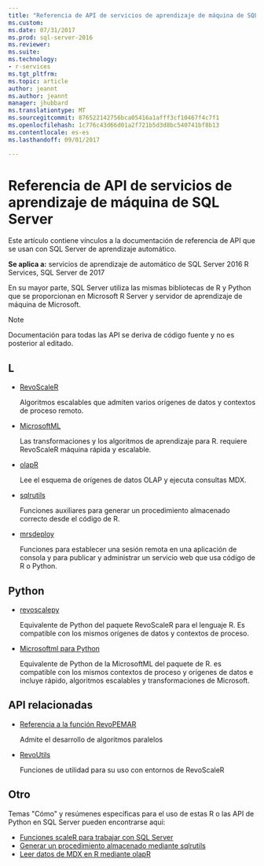 ```yaml
---
title: "Referencia de API de servicios de aprendizaje de máquina de SQL Server | Documentos de Microsoft"
ms.custom: 
ms.date: 07/31/2017
ms.prod: sql-server-2016
ms.reviewer: 
ms.suite: 
ms.technology:
- r-services
ms.tgt_pltfrm: 
ms.topic: article
author: jeannt
ms.author: jeannt
manager: jhubbard
ms.translationtype: MT
ms.sourcegitcommit: 876522142756bca05416a1afff3cf10467f4c7f1
ms.openlocfilehash: 1c776c43d66d01a2f721b5d3d8bc540741bf8b13
ms.contentlocale: es-es
ms.lasthandoff: 09/01/2017

---
```


# <a name="api-reference-for-sql-server-machine-learning-services"></a>Referencia de API de servicios de aprendizaje de máquina de SQL Server

Este artículo contiene vínculos a la documentación de referencia de API que se usan con SQL Server de aprendizaje automático. 

**Se aplica a:** servicios de aprendizaje de automático de SQL Server 2016 R Services, SQL Server de 2017

En su mayor parte, SQL Server utiliza las mismas bibliotecas de R y Python que se proporcionan en Microsoft R Server y servidor de aprendizaje de máquina de Microsoft. 

> [!NOTE]
> Documentación para todas las API se deriva de código fuente y no es posterior al editado.

## <a name="r"></a>L

+ [RevoScaleR](https://docs.microsoft.com/r-server/r-reference/revoscaler/revoscaler)

    Algoritmos escalables que admiten varios orígenes de datos y contextos de proceso remoto.

+ [MicrosoftML](https://docs.microsoft.com/r-server/r-reference/microsoftml/microsoftml-package)

    Las transformaciones y los algoritmos de aprendizaje para R. requiere RevoScaleR máquina rápida y escalable.

+ [olapR](https://docs.microsoft.com/r-server/r-reference/olapr/olapr)

   Lee el esquema de orígenes de datos OLAP y ejecuta consultas MDX.

+ [sqlrutils](https://docs.microsoft.com/r-server/r-reference/sqlrutils/sqlrutils)

    Funciones auxiliares para generar un procedimiento almacenado correcto desde el código de R.

+ [mrsdeploy](https://docs.microsoft.com/r-server/r-reference/mrsdeploy/mrsdeploy-package)

   Funciones para establecer una sesión remota en una aplicación de consola y para publicar y administrar un servicio web que usa código de R o Python.

## <a name="python"></a>Python

+ [revoscalepy](https://docs.microsoft.com/r-server/python-reference/revoscalepy/revoscalepy-package)

    Equivalente de Python del paquete RevoScaleR para el lenguaje R. Es compatible con los mismos orígenes de datos y contextos de proceso.

+ [Microsoftml para Python](https://docs.microsoft.com/r-server/python-reference/microsoftml/microsoftml-package)

    Equivalente de Python de la MicrosoftML del paquete de R. es compatible con los mismos contextos de proceso y orígenes de datos e incluye rápido, algoritmos escalables y transformaciones de Microsoft.

## <a name="related-apis"></a>API relacionadas

+ [Referencia a la función RevoPEMAR](https://docs.microsoft.com/r-server/r-reference/revopemar/pemar)

    Admite el desarrollo de algoritmos paralelos

+ [RevoUtils](https://docs.microsoft.com/r-server/r-reference/revoutils/revoutils)

    Funciones de utilidad para su uso con entornos de RevoScaleR

## <a name="other"></a>Otro

Temas "Cómo" y resúmenes específicas para el uso de estas R o las API de Python en SQL Server pueden encontrarse aquí:

+ [Funciones scaleR para trabajar con SQL Server](scaler-functions-for-working-with-sql-server-data.md)
+ [Generar un procedimiento almacenado mediante sqlrutils](generating-an-r-stored-procedure-for-r-code-using-the-sqlrutils-package.md)
+ [Leer datos de MDX en R mediante olapR](how-to-create-mdx-queries-using-olapr.md)

